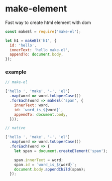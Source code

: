 # make-element
Fast way to create html element with dom

```javascript
const makeEl = require('make-el');

let h1 = makeEl('h1', {
  id: 'hello',
  innerText: 'hello make-el',
  appendTo: document.body,
});
```
### example

```javascript
// make-el

['hello ', 'make', '-', 'el']
  .map(word => word.toUpperCase())
  .forEach(word => makeEl('span', {
    innerText: word,
    id: `word_is_${word}`,
    appendTo: document.body,
  }));

// native

['hello ', 'make', '-', 'el']
  .map(word => word.toUpperCase())
  .forEach(word => {
    let span = document.createElement('span');

    span.innerText = word;
    span.id = `word_is_${word}`;
    document.body.appendChild(span);    
  });
```
